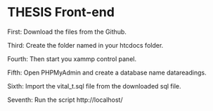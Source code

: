 # THESIS Front-end
 
First: Download the  files from the Github.

Third: Create the folder named  in your htcdocs folder.

Fourth: Then start you xammp control panel.

Fifth: Open PHPMyAdmin and create a database name datareadings.

Sixth: Import the vital_t.sql file from the downloaded sql file.

Seventh: Run the script http://localhost/
